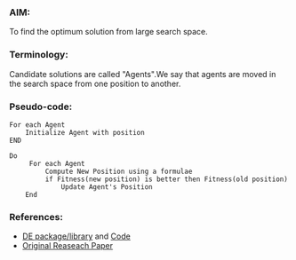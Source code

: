 ### AIM:
To find the optimum solution from large search space.

### Terminology:
Candidate solutions are called "Agents".We say that agents are moved in the search space from one position to another.

### Pseudo-code:
```
For each Agent
    Initialize Agent with position
END

Do
	 For each Agent
		 Compute New Position using a formulae
		 if Fitness(new position) is better then Fitness(old position)
			 Update Agent's Position
    End

```

### References:
* [DE package/library](http://www1.icsi.berkeley.edu/~storn/code.html) and [Code](https://en.wikipedia.org/wiki/Differential_evolution)
* [Original Reaseach Paper](http://jaguar.biologie.hu-berlin.de/~wolfram/pages/seminar_theoretische_biologie_2007/literatur/schaber/Storn1997JGlobOpt11.pdf)
